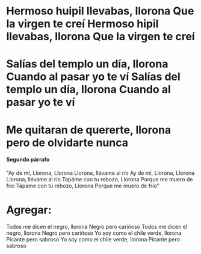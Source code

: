 
Hermoso huipil llevabas, llorona
Que la virgen te creí
Hermoso hipil llevabas, llorona
Que la virgen te creí
=======

Salías del templo un día, llorona
Cuando al pasar yo te ví
Salías del templo un día, llorona
Cuando al pasar yo te ví
=======
Me quitaran de quererte, llorona
pero de olvidarte nunca
=======

#### Segundo párrafo 
"Ay de mí, Llorona, Llorona
Llorona, llévame al río
Ay de mí, Llorona, Llorona
Llorona, llévame al río
Tapáme con tu rebozo, Llorona
Porque me muero de frío
Tápame con tu rebozo, Llorona
Porque me muero de frío"

Agregar:
=======
Todos me dicen el negro, llorona
Negro pero cariñoso
Todos me dicen el negro, llorona
Negro pero cariñoso
Yo soy como el chile verde, llorona
Picante pero sabroso
Yo soy como el chile verde, llorona
Picante pero sabroso


